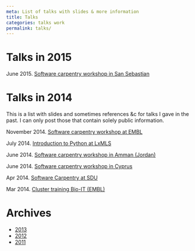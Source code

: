 ```yaml
---
meta: List of talks with slides & more information
title: Talks
categories: talks work
permalink: talks/
---
```


# Talks in 2015
June 2015. [Software carpentry workshop in San Sebastian](/talks/2015/06-swc-donostia)

# Talks in 2014

This is a list with slides and sometimes references &c for talks I gave in the
past. I can only post those that contain solely public information.

November 2014. [Software carpentry workshop at EMBL](/talks/2014/11-swc-embl)

July 2014. [Introduction to Python at LxMLS](/files/talks/2014/lpc-lxmls-python.pdf)

June 2014. [Software carpentry workshop in Amman (Jordan)](/talks/2014/sesame)

June 2014. [Software carpentry workshop in Cyprus](/talks/2014/cyi)

Apr 2014. [Software Carpentry at SDU](/talks/2014/sdu)

Mar 2014. [Cluster training Bio-IT (EMBL)](/files/talks/2014/03-bioit-training/cluster.html)

# Archives

- [2013](/talks/2013)
- [2012](/talks/2012)
- [2011](/talks/2011)

